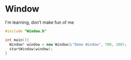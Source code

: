 # Window
I'm learning, don't make fun of me

```cpp
#include "Window.h"

int main(){
  Window* window = new Window(L"Demo Window", 700, 300);
  startWindow(window);
}
```
